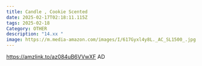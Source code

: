```yaml
---
title: Candle , Cookie Scented
date: 2025-02-17T02:18:11.115Z
tags: 2025-02-18
Category: OTHER
description: "14.xx "
image: https://m.media-amazon.com/images/I/617Gyxl4y8L._AC_SL1500_.jpg
---
```

https://amzlink.to/az084uB6VVwXF   AD